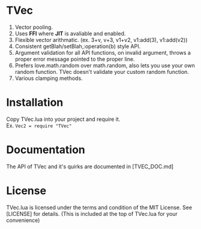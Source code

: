 # TVec
1. Vector pooling.
2. Uses **FFI** where **JIT** is avaliable and enabled.
3. Flexible vector arithmatic. (ex. 3+v, v+3, v1+v2, v1:add(3), v1:add(v2))
4. Consistent getBlah/setBlah,:operation(b) style API.
5. Argument validation for all API functions, on invalid argument, throws a proper error message pointed to the proper line.
6. Prefers love.math.random over math.random, also lets you use your own random function. TVec doesn't validate your custom random function.
7. Various clamping methods.

# Installation
Copy TVec.lua into your project and require it. <br/>
Ex. `Vec2 = require "TVec"`

# Documentation
The API of TVec and it's quirks are documented in [TVEC_DOC.md]

# License
TVec.lua is licensed under the terms and condition of the MIT License.
See [LICENSE] for details.
(This is included at the top of TVec.lua for your convenience)
